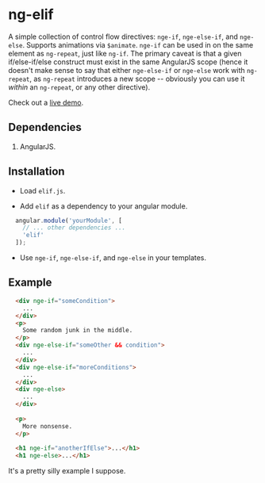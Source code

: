 # ng-elif

A simple collection of control flow directives: `nge-if`, `nge-else-if`, and `nge-else`.
Supports animations via `$animate`. `nge-if` can be used in on the same element as `ng-repeat`,
just like `ng-if`. The primary caveat is that a given if/else-if/else construct
must exist in the same AngularJS scope (hence it doesn't make sense to say that either
`nge-else-if` or `nge-else` work with `ng-repeat`, as `ng-repeat` introduces a new
scope -- obviously you can use it *within* an `ng-repeat`, or any other directive). 

Check out a [live demo](http://plnkr.co/edit/XSPP3jZL8eehu9G750ME?p=preview).

## Dependencies

1. AngularJS.

## Installation

* Load `elif.js`.

* Add `elif` as a dependency to your angular module.

```javascript
  angular.module('yourModule', [
    // ... other dependencies ...
    'elif'
  ]);
```

* Use `nge-if`, `nge-else-if`, and `nge-else` in your templates.

## Example

```html
  <div nge-if="someCondition">
    ...
  </div>
  <p>
    Some random junk in the middle.
  </p>
  <div nge-else-if="someOther && condition">
    ...
  </div>
  <div nge-else-if="moreConditions">
    ...
  </div>
  <div nge-else>
    ...
  </div>
  
  <p>
    More nonsense.
  </p>
  
  <h1 nge-if="anotherIfElse">...</h1>
  <h1 nge-else>...</h1>
```

It's a pretty silly example I suppose.
